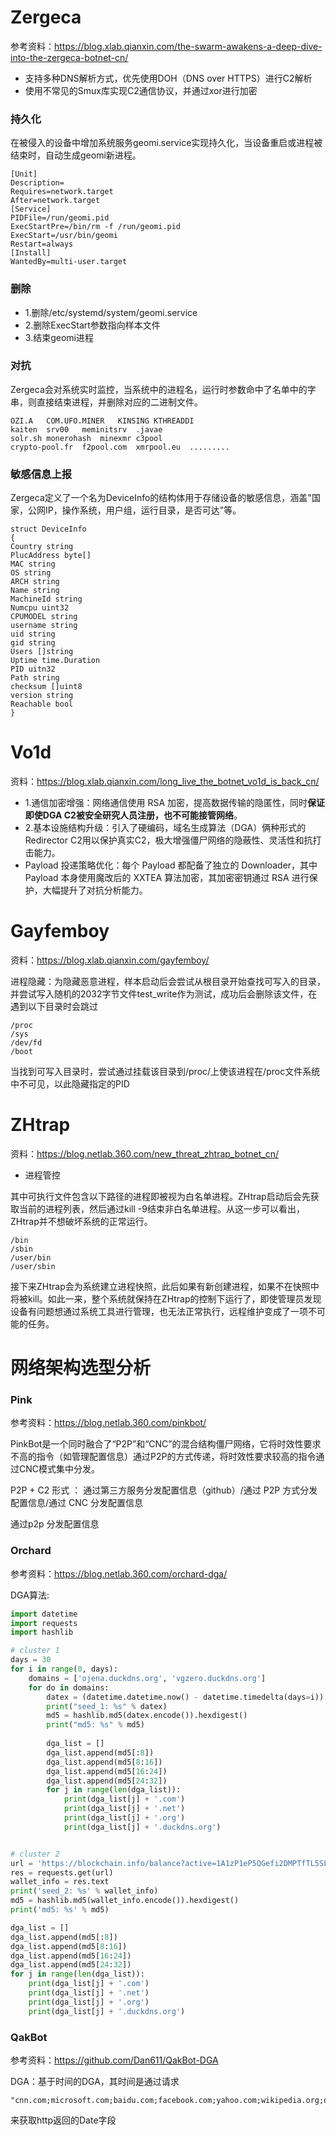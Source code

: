 # Zergeca

参考资料：https://blog.xlab.qianxin.com/the-swarm-awakens-a-deep-dive-into-the-zergeca-botnet-cn/

- 支持多种DNS解析方式，优先使用DOH（DNS over HTTPS）进行C2解析
- 使用不常见的Smux库实现C2通信协议，并通过xor进行加密

### 持久化

在被侵入的设备中增加系统服务geomi.service实现持久化，当设备重启或进程被结束时，自动生成geomi新进程。

```
[Unit]
Description=
Requires=network.target
After=network.target
[Service]
PIDFile=/run/geomi.pid
ExecStartPre=/bin/rm -f /run/geomi.pid
ExecStart=/usr/bin/geomi
Restart=always
[Install]
WantedBy=multi-user.target
```

### 删除

- 1.删除/etc/systemd/system/geomi.service
- 2.删除ExecStart参数指向样本文件
- 3.结束geomi进程

### 对抗

Zergeca会对系统实时监控，当系统中的进程名，运行时参数命中了名单中的字串，则直接结束进程，并删除对应的二进制文件。

```
OZI.A	COM.UFO.MINER	KINSING	KTHREADDI
kaiten	srv00	meminitsrv	.javae
solr.sh	monerohash	minexmr	c3pool
crypto-pool.fr	f2pool.com	xmrpool.eu	.........
```

### 敏感信息上报

Zergeca定义了一个名为DeviceInfo的结构体用于存储设备的敏感信息，涵盖"国家，公网IP，操作系统，用户组，运行目录，是否可达"等。

```
struct DeviceInfo
{
Country string
PlucAddress byte[]
MAC string
OS string
ARCH string
Name string
MachineId string
Numcpu uint32
CPUMODEL string
username string
uid string
gid string
Users []string
Uptime time.Duration
PID	uitn32
Path string
checksum []uint8
version string
Reachable bool
}
```

# Vo1d

资料：https://blog.xlab.qianxin.com/long_live_the_botnet_vo1d_is_back_cn/

- 1.通信加密增强：网络通信使用 RSA 加密，提高数据传输的隐匿性，同时**保证即使DGA C2被安全研究人员注册，也不可能接管网络**。
- 2.基本设施结构升级：引入了硬编码，域名生成算法（DGA）俩种形式的Redirector C2用以保护真实C2，极大增强僵尸网络的隐蔽性、灵活性和抗打击能力。
- Payload 投递策略优化：每个 Payload 都配备了独立的 Downloader，其中 Payload 本身使用魔改后的 XXTEA 算法加密，其加密密钥通过 RSA 进行保护，大幅提升了对抗分析能力。

# Gayfemboy

资料：https://blog.xlab.qianxin.com/gayfemboy/

进程隐藏：为隐藏恶意进程，样本启动后会尝试从根目录开始查找可写入的目录，并尝试写入随机的2032字节文件test_write作为测试，成功后会删除该文件，在遇到以下目录时会跳过

```
/proc
/sys
/dev/fd
/boot
```

当找到可写入目录时，尝试通过挂载该目录到/proc/<pid>上使该进程在/proc文件系统中不可见，以此隐藏指定的PID

# ZHtrap

资料：https://blog.netlab.360.com/new_threat_zhtrap_botnet_cn/

- 进程管控

其中可执行文件包含以下路径的进程即被视为白名单进程。ZHtrap启动后会先获取当前的进程列表，然后通过kill -9结束非白名单进程。从这一步可以看出，ZHtrap并不想破坏系统的正常运行。

```
/bin
/sbin
/user/bin
/user/sbin
```

接下来ZHtrap会为系统建立进程快照，此后如果有新创建进程，如果不在快照中将被kill。如此一来，整个系统就保持在ZHtrap的控制下运行了，即使管理员发现设备有问题想通过系统工具进行管理，也无法正常执行，远程维护变成了一项不可能的任务。

# 网络架构选型分析

### Pink

参考资料：https://blog.netlab.360.com/pinkbot/

PinkBot是一个同时融合了“P2P”和“CNC”的混合结构僵尸网络，它将时效性要求不高的指令（如管理配置信息）通过P2P的方式传递，将时效性要求较高的指令通过CNC模式集中分发。

P2P + C2 形式 ： 通过第三方服务分发配置信息（github）/通过 P2P 方式分发配置信息/通过 CNC 分发配置信息



通过p2p 分发配置信息

### Orchard

参考资料：https://blog.netlab.360.com/orchard-dga/

DGA算法:

```python
import datetime
import requests
import hashlib

# cluster 1
days = 30
for i in range(0, days):
    domains = ['ojena.duckdns.org', 'vgzero.duckdns.org']
    for do in domains:
        datex = (datetime.datetime.now() - datetime.timedelta(days=i)).strftime('%Y-%m-%d' + do)
        print("seed_1: %s" % datex)
        md5 = hashlib.md5(datex.encode()).hexdigest()
        print("md5: %s" % md5)
        
        dga_list = []
        dga_list.append(md5[:8])
        dga_list.append(md5[8:16])
        dga_list.append(md5[16:24])
        dga_list.append(md5[24:32])
        for j in range(len(dga_list)):
            print(dga_list[j] + '.com')
            print(dga_list[j] + '.net')
            print(dga_list[j] + '.org')
            print(dga_list[j] + '.duckdns.org')


# cluster 2
url = 'https://blockchain.info/balance?active=1A1zP1eP5QGefi2DMPTfTL5SLmv7DivfNa' 
res = requests.get(url)
wallet_info = res.text
print('seed_2: %s' % wallet_info)
md5 = hashlib.md5(wallet_info.encode()).hexdigest()
print('md5: %s' % md5)

dga_list = []
dga_list.append(md5[:8])
dga_list.append(md5[8:16])
dga_list.append(md5[16:24])
dga_list.append(md5[24:32])
for j in range(len(dga_list)):
    print(dga_list[j] + '.com')
    print(dga_list[j] + '.net')
    print(dga_list[j] + '.org')
    print(dga_list[j] + '.duckdns.org')
```

### QakBot

参考资料：https://github.com/Dan611/QakBot-DGA

DGA：基于时间的DGA，其时间是通过请求

```
"cnn.com;microsoft.com;baidu.com;facebook.com;yahoo.com;wikipedia.org;qq.com;linkedin.com;mail.ru"
```

来获取http返回的Date字段